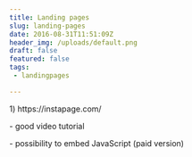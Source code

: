 ```yaml
---
title: Landing pages
slug: landing-pages
date: 2016-08-31T11:51:09Z
header_img: /uploads/default.png
draft: false
featured: false
tags:
 - landingpages

---
```

<p>1)&nbsp;https://instapage.com/</p>
<p>- good video tutorial</p>
<p>- possibility to embed JavaScript (paid version)</p>